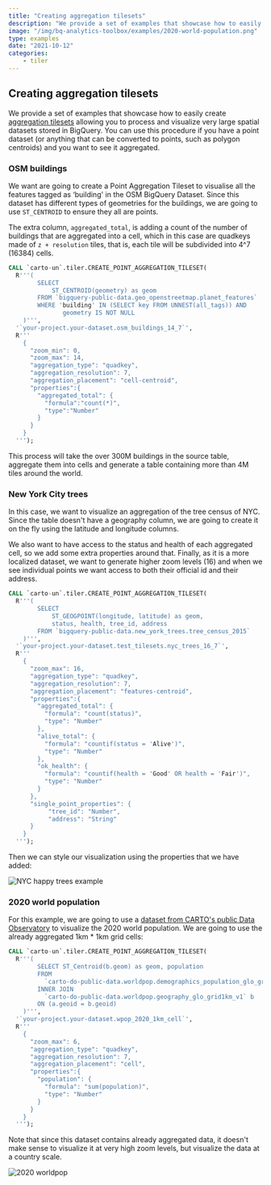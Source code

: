```yaml
---
title: "Creating aggregation tilesets"
description: "We provide a set of examples that showcase how to easily create aggregation tilesets allowing you to process and visualize very large spatial datasets stored in BigQuery. You can use this procedure if you have a point dataset (or anything that can be converted to points, such as polygon centroids) and you want to see it aggregated."
image: "/img/bq-analytics-toolbox/examples/2020-world-population.png"
type: examples
date: "2021-10-12"
categories:
    - tiler
---
```

## Creating aggregation tilesets

We provide a set of examples that showcase how to easily create [aggregation tilesets](/analytics-toolbox-bq/overview/tilesets/#tileset-types-and-procedures) allowing you to process and visualize very large spatial datasets stored in BigQuery. You can use this procedure if you have a point dataset (or anything that can be converted to points, such as polygon centroids) and you want to see it aggregated. 

### OSM buildings

We want are going to create a Point Aggregation Tileset to visualise all the features tagged as ‘building' in the OSM BigQuery Dataset. Since this dataset has different types of geometries for the buildings, we are going to use `ST_CENTROID` to ensure they all are points.

The extra column, `aggregated_total`, is adding a count of the number of buildings that are aggregated into a cell, which in this case are quadkeys made of `z + resolution` tiles, that is, each tile will be subdivided into 4^7 (16384) cells.

```sql
CALL `carto-un`.tiler.CREATE_POINT_AGGREGATION_TILESET(
  R'''(
        SELECT
            ST_CENTROID(geometry) as geom
        FROM `bigquery-public-data.geo_openstreetmap.planet_features`
        WHERE 'building' IN (SELECT key FROM UNNEST(all_tags)) AND
               geometry IS NOT NULL
    )''',
  '`your-project.your-dataset.osm_buildings_14_7`',
  R'''
    {
      "zoom_min": 0,
      "zoom_max": 14,
      "aggregation_type": "quadkey",
      "aggregation_resolution": 7,
      "aggregation_placement": "cell-centroid",
      "properties":{
        "aggregated_total": {
          "formula":"count(*)",
          "type":"Number"
        }
      }
    }
  ''');
```

This process will take the over 300M buildings in the source table, aggregate them into cells and generate a table containing more than 4M tiles around the world.

### New York City trees

In this case, we want to visualize an aggregation of the tree census of NYC. Since the table doesn't have a geography column, we are going to create it on the fly using the latitude and longitude columns.

We also want to have access to the status and health of each aggregated cell, so we add some extra properties around that. Finally, as it is a more localized dataset, we want to generate higher zoom levels (16) and when we see individual points we want access to both their official id and their address.

```sql
CALL `carto-un`.tiler.CREATE_POINT_AGGREGATION_TILESET(
  R'''(
        SELECT
            ST_GEOGPOINT(longitude, latitude) as geom,
            status, health, tree_id, address
        FROM `bigquery-public-data.new_york_trees.tree_census_2015`
    )''',
  '`your-project.your-dataset.test_tilesets.nyc_trees_16_7`',
  R'''
    {
      "zoom_max": 16,
      "aggregation_type": "quadkey",
      "aggregation_resolution": 7,
      "aggregation_placement": "features-centroid",
      "properties":{
        "aggregated_total": {
          "formula": "count(status)",
          "type": "Number"
        },
        "alive_total": {
          "formula": "countif(status = 'Alive')",
          "type": "Number"
        },
        "ok_health": {
          "formula": "countif(health = 'Good' OR health = 'Fair')",
          "type": "Number"        
        }
      },
      "single_point_properties": {
           "tree_id": "Number",
           "address": "String"
      }
    }
  ''');
```

Then we can style our visualization using the properties that we have added:

![NYC happy trees example](/img/bq-analytics-toolbox/tiler/examples-nychappytrees.png)

### 2020 world population

For this example, we are going to use a [dataset from CARTO's public Data Observatory](https://carto.com/spatial-data-catalog/browser/dataset/wp_population_172b5dfd) to visualize the 2020 world population. We are going to use the already aggregated 1km * 1km grid cells:

```sql
CALL `carto-un`.tiler.CREATE_POINT_AGGREGATION_TILESET(
  R'''(
        SELECT ST_Centroid(b.geom) as geom, population
        FROM
          `carto-do-public-data.worldpop.demographics_population_glo_grid1km_v1_yearly_2020` a
        INNER JOIN
          `carto-do-public-data.worldpop.geography_glo_grid1km_v1` b
        ON (a.geoid = b.geoid)
    )''',
  '`your-project.your-dataset.wpop_2020_1km_cell`',
  R'''
    {
      "zoom_max": 6,
      "aggregation_type": "quadkey",
      "aggregation_resolution": 7,
      "aggregation_placement": "cell",
      "properties":{
        "population": {
          "formula": "sum(population)",
          "type": "Number"
        }
      }
    }
  ''');
  ```

  Note that since this dataset contains already aggregated data, it doesn't make sense to visualize it at very high zoom levels, but visualize the data at a country scale.

![2020 worldpop](/img/bq-analytics-toolbox/tiler/examples-worldpop2020.png)